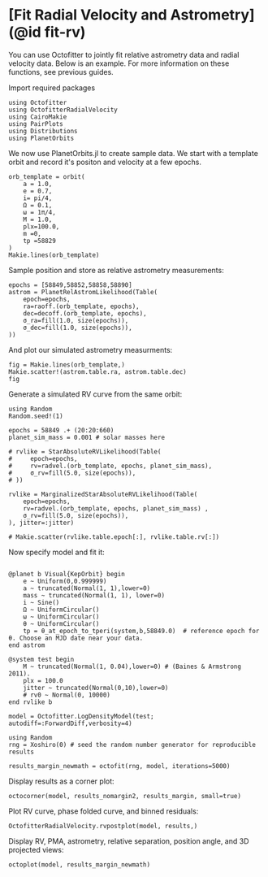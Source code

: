 # [Fit Radial Velocity and Astrometry](@id fit-rv)

You can use Octofitter to jointly fit relative astrometry data and radial velocity data. 
Below is an example. For more information on these functions, see previous guides.


Import required packages
```@example 1
using Octofitter
using OctofitterRadialVelocity
using CairoMakie
using PairPlots
using Distributions
using PlanetOrbits
```


We now use PlanetOrbits.jl to create sample data. We start with a template orbit and record it's positon and velocity at a few epochs.
```@example 1
orb_template = orbit(
    a = 1.0,
    e = 0.7,
    i= pi/4,
    Ω = 0.1,
    ω = 1π/4,
    M = 1.0,
    plx=100.0,
    m =0,
    tp =58829
)
Makie.lines(orb_template)
```


Sample position and store as relative astrometry measurements:
```@example 1
epochs = [58849,58852,58858,58890]
astrom = PlanetRelAstromLikelihood(Table(
    epoch=epochs,
    ra=raoff.(orb_template, epochs),
    dec=decoff.(orb_template, epochs),
    σ_ra=fill(1.0, size(epochs)),
    σ_dec=fill(1.0, size(epochs)),
))
```

And plot our simulated astrometry measurments:
```@example 1
fig = Makie.lines(orb_template,)
Makie.scatter!(astrom.table.ra, astrom.table.dec)
fig
```


Generate a simulated RV curve from the same orbit:
```@example 1
using Random
Random.seed!(1)

epochs = 58849 .+ (20:20:660)
planet_sim_mass = 0.001 # solar masses here

# rvlike = StarAbsoluteRVLikelihood(Table(
#     epoch=epochs,
#     rv=radvel.(orb_template, epochs, planet_sim_mass),
#     σ_rv=fill(5.0, size(epochs)),
# ))

rvlike = MarginalizedStarAbsoluteRVLikelihood(Table(
    epoch=epochs,
    rv=radvel.(orb_template, epochs, planet_sim_mass) ,
    σ_rv=fill(5.0, size(epochs)),
), jitter=:jitter)

# Makie.scatter(rvlike.table.epoch[:], rvlike.table.rv[:])
```


Now specify model and fit it:
```@example 1

@planet b Visual{KepOrbit} begin
    e ~ Uniform(0,0.999999)
    a ~ truncated(Normal(1, 1),lower=0)
    mass ~ truncated(Normal(1, 1), lower=0)
    i ~ Sine()
    Ω ~ UniformCircular()
    ω ~ UniformCircular()
    θ ~ UniformCircular()
    tp = θ_at_epoch_to_tperi(system,b,58849.0)  # reference epoch for θ. Choose an MJD date near your data.
end astrom

@system test begin
    M ~ truncated(Normal(1, 0.04),lower=0) # (Baines & Armstrong 2011).
    plx = 100.0
    jitter ~ truncated(Normal(0,10),lower=0)
    # rv0 ~ Normal(0, 10000)
end rvlike b

model = Octofitter.LogDensityModel(test; autodiff=:ForwardDiff,verbosity=4)

using Random
rng = Xoshiro(0) # seed the random number generator for reproducible results

results_margin_newmath = octofit(rng, model, iterations=5000)
```


Display results as a corner plot:
```@example 1
octocorner(model, results_nomargin2, results_margin, small=true)
```

Plot RV curve, phase folded curve, and binned residuals:
```@example 1
OctofitterRadialVelocity.rvpostplot(model, results,)
```

Display RV, PMA, astrometry, relative separation, position angle, and 3D projected views:
```@example 1
octoplot(model, results_margin_newmath)
```

